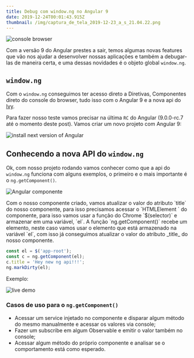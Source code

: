 ```yaml
---
title: Debug com window.ng no Angular 9
date: 2019-12-24T00:01:43.915Z
thumbnail: /img/captura_de_tela_2019-12-23_a_s_21.04.22.png
---
```

![console browser](/img/captura_de_tela_2019-12-23_a_s_21.04.22.png "console browser")

Com a versão 9 do Angular prestes a sair, temos algumas novas features que vão nos ajudar a desenvolver nossas aplicações e também a debugar-las de maneira certa, e uma dessas novidades é o objeto global `window.ng`.

## `window.ng`

Com o `window.ng` conseguimos ter acesso direto a Diretivas, Componentes direto do console do browser, tudo isso com o Angular 9 e a nova api do [Ivy](https://angular.io/guide/ivy).

Para fazer nosso teste vamos precisar na última `RC` do Angular (9.0.0-rc.7 até o momento deste post). Vamos criar um novo projeto com Angular 9:

![install next version of Angular](/img/angular-install-v9.png "install next version of Angular")

## Conhecendo a nova API do `window.ng`

Ok, com nosso projeto rodando vamos conhecer como que a api do `window.ng` funciona com alguns exemplos, o primeiro e o mais importante é o `ng.getComponent()`. 

![Angular componente](/img/angular-component-01.png "Angular componente")

Com o nosso componente criado, vamos atualizar o valor do atributo \`title\` do nosso componente, para isso precisamos acessar o \`HTMLElement \` do componente, para isso vamos usar a função do Chrome \`$(selector)\` e armazenar em uma variável, \`el\`. A função \`ng.getComponent()\` recebe um elemento, neste caso vamos usar o elemento que está armazenado na variável \`el\`, com isso já conseguimos atualizar o valor do atributo \_title\_ do nosso componente.

```js
const el = $('app-root');
const c = ng.getComponent(el);
c.title = 'Hey new ng api!!!';
ng.markDirty(el);
```

Exemplo:

![live demo](https://res.cloudinary.com/dwc5hkby0/image/upload/v1577148580/rs-blog-posts/ng-component-ng-api.gif "live demo 1")

### Casos de uso para o `ng.getComponent()`

- Acessar um service injetado no componente e disparar algum método do mesmo manualmente e acessar os valores via console;
- Fazer um subscribe em algum Observable e emitir o valor também no console;
- Acessar algum método do próprio componente e analisar se o comportamento está como esperado.
